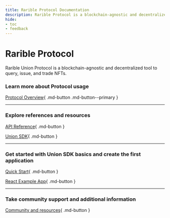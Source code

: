 ```yaml
---
title: Rarible Protocol Documentation
description: Rarible Protocol is a blockchain-agnostic and decentralized tool to query, issue, and trade NFTs
hide:
- toc
- feedback
---
```


# Rarible Protocol

Rarible Union Protocol is a blockchain-agnostic and decentralized tool to query, issue, and trade NFTs.

### Learn more about Protocol usage

[Protocol Overview](overview/union.md){ .md-button .md-button--primary }

***

### Explore references and resources

[API Reference](api-reference.md){ .md-button }

[Union SDK](union-sdk.md){ .md-button }

***

### Get started with Union SDK basics and create the first application

[Quick Start](getting-started/quick-start.md){ .md-button }

[React Example App](https://github.com/rarible/example){ .md-button }

***

### Take community support and additional information

[Community and resources](getting-started/community.md){ .md-button }
